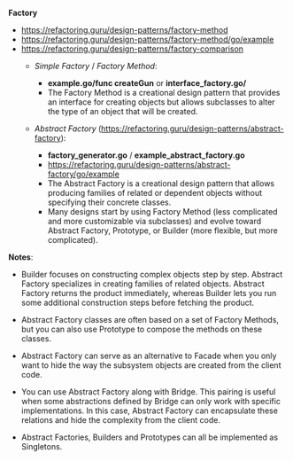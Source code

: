 **Factory**
* https://refactoring.guru/design-patterns/factory-method
* https://refactoring.guru/design-patterns/factory-method/go/example
* https://refactoring.guru/design-patterns/factory-comparison
  * *Simple Factory* / *Factory Method*:
    * **example.go/func createGun** or **interface_factory.go/**
    * The Factory Method is a creational design pattern that provides an interface for creating objects but allows subclasses to alter the type of an object that will be created.

  * *Abstract Factory* (https://refactoring.guru/design-patterns/abstract-factory):
    * **factory_generator.go** / **example_abstract_factory.go**
    * https://refactoring.guru/design-patterns/abstract-factory/go/example
    * The Abstract Factory is a creational design pattern that allows producing families of related or dependent objects without specifying their concrete classes.
    * Many designs start by using Factory Method (less complicated and more customizable via subclasses) and evolve toward Abstract Factory, Prototype, or Builder (more flexible, but more complicated).

**Notes**:
 - Builder focuses on constructing complex objects step by step. Abstract Factory specializes in creating families of related objects. Abstract Factory returns the product immediately, whereas Builder lets you run some additional construction steps before fetching the product.

 - Abstract Factory classes are often based on a set of Factory Methods, but you can also use Prototype to compose the methods on these classes.

 - Abstract Factory can serve as an alternative to Facade when you only want to hide the way the subsystem objects are created from the client code.

 - You can use Abstract Factory along with Bridge. This pairing is useful when some abstractions defined by Bridge can only work with specific implementations. In this case, Abstract Factory can encapsulate these relations and hide the complexity from the client code.

 - Abstract Factories, Builders and Prototypes can all be implemented as Singletons.


